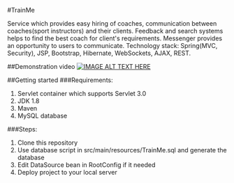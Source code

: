 #TrainMe

Service which provides easy hiring of coaches, communication between coaches(sport instructors) and their clients. Feedback and search systems helps to find the best coach for client's requirements. Messenger provides an opportunity to users to communicate. Technology stack: Spring(MVC, Security), JSP, Bootstrap, Hibernate, WebSockets, AJAX, REST.

##Demonstration video
[![IMAGE ALT TEXT HERE](https://img.youtube.com/vi/MZe95N9O8FU/0.jpg)](https://www.youtube.com/watch?v=MZe95N9O8FU)

##Getting started
###Requirements:
1. Servlet container which supports Servlet 3.0
2. JDK 1.8
3. Maven 
4. MySQL database

###Steps:
1. Clone this repository
2. Use database script in src/main/resources/TrainMe.sql and generate the database
3. Edit DataSource bean in RootConfig if it needed
4. Deploy project to your local server

